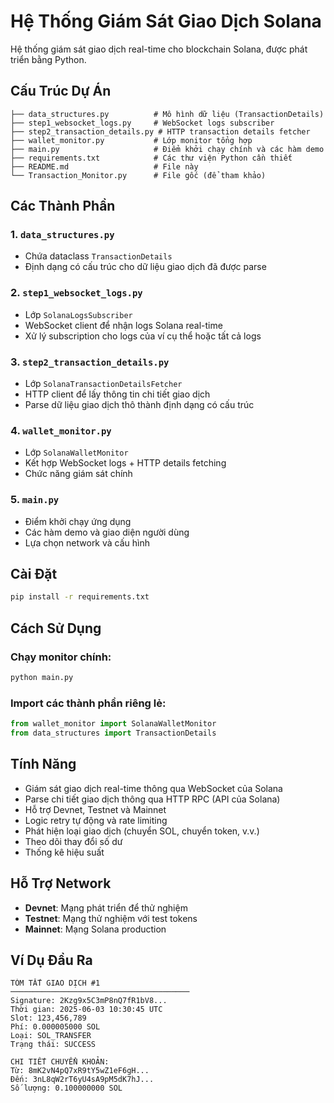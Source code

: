 # Hệ Thống Giám Sát Giao Dịch Solana

Hệ thống giám sát giao dịch real-time cho blockchain Solana, được phát triển bằng Python.

## Cấu Trúc Dự Án

```
├── data_structures.py          # Mô hình dữ liệu (TransactionDetails)
├── step1_websocket_logs.py     # WebSocket logs subscriber 
├── step2_transaction_details.py # HTTP transaction details fetcher
├── wallet_monitor.py           # Lớp monitor tổng hợp
├── main.py                     # Điểm khởi chạy chính và các hàm demo
├── requirements.txt            # Các thư viện Python cần thiết
├── README.md                   # File này
└── Transaction_Monitor.py      # File gốc (để tham khảo)
```

## Các Thành Phần

### 1. `data_structures.py`
- Chứa dataclass `TransactionDetails`
- Định dạng có cấu trúc cho dữ liệu giao dịch đã được parse

### 2. `step1_websocket_logs.py`
- Lớp `SolanaLogsSubscriber`
- WebSocket client để nhận logs Solana real-time
- Xử lý subscription cho logs của ví cụ thể hoặc tất cả logs

### 3. `step2_transaction_details.py`
- Lớp `SolanaTransactionDetailsFetcher`  
- HTTP client để lấy thông tin chi tiết giao dịch
- Parse dữ liệu giao dịch thô thành định dạng có cấu trúc

### 4. `wallet_monitor.py`
- Lớp `SolanaWalletMonitor`
- Kết hợp WebSocket logs + HTTP details fetching
- Chức năng giám sát chính

### 5. `main.py`
- Điểm khởi chạy ứng dụng
- Các hàm demo và giao diện người dùng
- Lựa chọn network và cấu hình

## Cài Đặt

```bash
pip install -r requirements.txt
```

## Cách Sử Dụng

### Chạy monitor chính:
```bash
python main.py
```

### Import các thành phần riêng lẻ:
```python
from wallet_monitor import SolanaWalletMonitor
from data_structures import TransactionDetails
```

## Tính Năng

- Giám sát giao dịch real-time thông qua WebSocket của Solana
- Parse chi tiết giao dịch thông qua HTTP RPC (API của Solana)
- Hỗ trợ Devnet, Testnet và Mainnet
- Logic retry tự động và rate limiting
- Phát hiện loại giao dịch (chuyển SOL, chuyển token, v.v.)
- Theo dõi thay đổi số dư
- Thống kê hiệu suất

## Hỗ Trợ Network

- **Devnet**: Mạng phát triển để thử nghiệm
- **Testnet**: Mạng thử nghiệm với test tokens  
- **Mainnet**: Mạng Solana production

## Ví Dụ Đầu Ra

```
TÓM TẮT GIAO DỊCH #1
────────────────────────────────────────
Signature: 2Kzg9x5C3mP8nQ7fR1bV8...
Thời gian: 2025-06-03 10:30:45 UTC
Slot: 123,456,789
Phí: 0.000005000 SOL
Loại: SOL_TRANSFER
Trạng thái: SUCCESS

CHI TIẾT CHUYỂN KHOẢN:
Từ: 8mK2vN4pQ7xR9tY5wZ1eF6gH...
Đến: 3nL8qW2rT6yU4sA9pM5dK7hJ...
Số lượng: 0.100000000 SOL
```